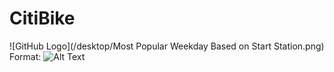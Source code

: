 # CitiBike

![GitHub Logo](/desktop/Most Popular Weekday Based on Start Station.png)
Format: ![Alt Text](url)
